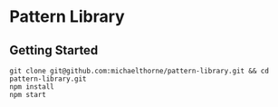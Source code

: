 # Pattern Library

## Getting Started

```
git clone git@github.com:michaelthorne/pattern-library.git && cd pattern-library.git
npm install
npm start
```
